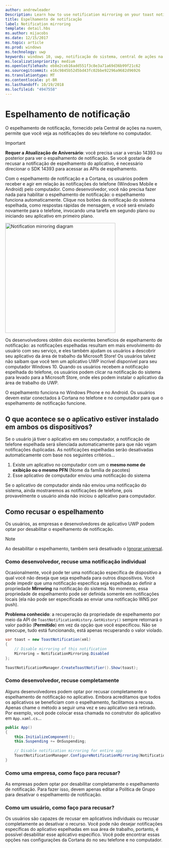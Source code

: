 ```yaml
---
author: andrewleader
Description: Learn how to use notification mirroring on your toast notifications.
title: Espelhamento de notificação
label: Notification mirroring
template: detail.hbs
ms.author: mijacobs
ms.date: 12/15/2017
ms.topic: article
ms.prod: windows
ms.technology: uwp
keywords: windows 10, uwp, notificação do sistema, central de ações na nuvem, espelhamento de notificação, notificação, entre dispositivos
ms.localizationpriority: medium
ms.openlocfilehash: eb8e2ceb16add551f3c8e3a71a69d36b99f21c62
ms.sourcegitcommit: e16c9845b52d5bd43fc02bbe92296a9682d96926
ms.translationtype: MT
ms.contentlocale: pt-BR
ms.lasthandoff: 10/19/2018
ms.locfileid: "4947558"
---
```

# <a name="notification-mirroring"></a>Espelhamento de notificação

O espelhamento de notificação, fornecido pela Central de ações na nuvem, permite que você veja as notificações do seu telefone no computador.

> [!IMPORTANT]
> **Requer a Atualização de Aniversário**: você precisa usar a versão 14393 ou posterior para ver o espalhamento de notificação. Se você gostaria de recusar a notificação de espelhamento do aplicativo, é necessário direcionar o SDK 14393 para acessar as APIs de espelhamento.

Com o espelhamento de notificação e a Cortana, os usuários podem receber e agir em relação às notificações do telefone (Windows Mobile e Android) pelo computador. Como desenvolvedor, você não precisa fazer nada para habilitar o espelhamento de notificação: o espelhamento funciona automaticamente. Clique nos botões da notificação do sistema espelhada, como respostas rápidas de mensagem, e você será enviado novamente para o telefone, invocando uma tarefa em segundo plano ou iniciando seu aplicativo em primeiro plano.

<img alt="Notification mirroring diagram" src="images/toast-mirroring.gif" width="350"/>

Os desenvolvedores obtêm dois excelentes benefícios de espelhamento de notificação: as notificações espelhadas resultam em mais envolvimento do usuário com seu serviço, e eles também ajudam os usuários a descobrir seu aplicativo da área de trabalho da Microsoft Store! Os usuários talvez não saibam que você tem um aplicativo UWP incrível disponível para seu computador Windows 10. Quando os usuários recebem a notificação espelhada do telefone, os usuários podem clicar na notificação do sistema para levado para a Microsoft Store, onde eles podem instalar o aplicativo da área de trabalho do UWP.

O espelhamento funciona no Windows Phone e no Android. Os usuários devem estar conectados à Cortana no telefone e no computador para que o espelhamento de notificação funcione.


## <a name="what-if-the-app-is-installed-on-both-devices"></a>O que acontece se o aplicativo estiver instalado em ambos os dispositivos?

Se o usuário já tiver o aplicativo em seu computador, a notificação de telefone espelhada será silenciada automaticamente para que não vejam notificações duplicadas. As notificações espelhadas serão desativadas automaticamente com base nos seguintes critérios...

1. Existe um aplicativo no computador com um o **mesmo nome de exibição ou o mesmo PFN** (Nome da família de pacotes)
2. Esse aplicativo de computador enviou uma notificação do sistema

Se o aplicativo de computador ainda não enviou uma notificação do sistema, ainda mostraremos as notificações de telefone, pois provavelmente o usuário ainda não iniciou o aplicativo para computador.


## <a name="how-to-opt-out-of-mirroring"></a>Como recusar o espelhamento

Os usuários, as empresas e desenvolvedores de aplicativo UWP podem optar por desabilitar o espelhamento de notificação.

> [!NOTE]
> Ao desabilitar o espelhamento, também será desativado o [Ignorar universal](universal-dismiss.md).


### <a name="as-a-developer-opt-out-an-individual-notification"></a>Como desenvolvedor, recuse uma notificação individual

Ocasionalmente, você pode ter uma notificação específica de dispositivo a qual você não deseja que seja espelhada para outros dispositivos. Você pode impedir que uma notificação específica seja espelhada ao definir a propriedade **Mirroring** na notificação do sistema. No momento, essa propriedade de espelhamento pode ser definida somente em notificações locais (ela não pode ser especificada ao enviar uma notificação WNS por push).

**Problema conhecido**: a recuperação da propriedade de espelhamento por meio da API de `ToastNotificationHistory.GetHistory()` sempre retornará o valor padrão (**Permitido**) em vez da opção que você especificou. Não se preocupe, tudo está funcionando, está apenas recuperando o valor violado.

```csharp
var toast = new ToastNotification(xml)
{
    // Disable mirroring of this notification
    Mirroring = NotificationMirroring.Disabled
};
  
ToastNotificationManager.CreateToastNotifier().Show(toast);
```


### <a name="as-a-developer-opt-out-completely"></a>Como desenvolvedor, recuse completamente

Alguns desenvolvedores podem optar por recusar completamente o espelhamento de notificação no aplicativo. Embora acreditamos que todos os aplicativos se beneficiam com o espelhamento, facilitamos a recusa. Apenas chame o método a seguir uma vez e seu aplicativo será retirado. Por exemplo, você pode colocar essa chamada no construtor do aplicativo em `App.xaml.cs`...

```csharp
public App()
{
    this.InitializeComponent();
    this.Suspending += OnSuspending;
 
    // Disable notification mirroring for entire app
    ToastNotificationManager.ConfigureNotificationMirroring(NotificationMirroring.Disabled);
}
```


### <a name="as-an-enterprise-how-do-i-opt-out"></a>Como uma empresa, como faço para recusar?

As empresas podem optar por desabilitar completamente o espelhamento de notificação. Para fazer isso, devem apenas editar a Política de Grupo para desativar o espelhamento de notificação.


### <a name="as-a-user-how-do-i-opt-out"></a>Como um usuário, como faço para recusar?

Os usuários são capazes de recusar em aplicativos individuais ou recusar completamente ao desativar o recurso. Você pode não desejar notificações específicas do aplicativo espelhadas em sua área de trabalho, portanto, é possível desabilitar esse aplicativo específico. Você pode encontrar essas opções nas configurações da Cortana do no seu telefone e no computador.